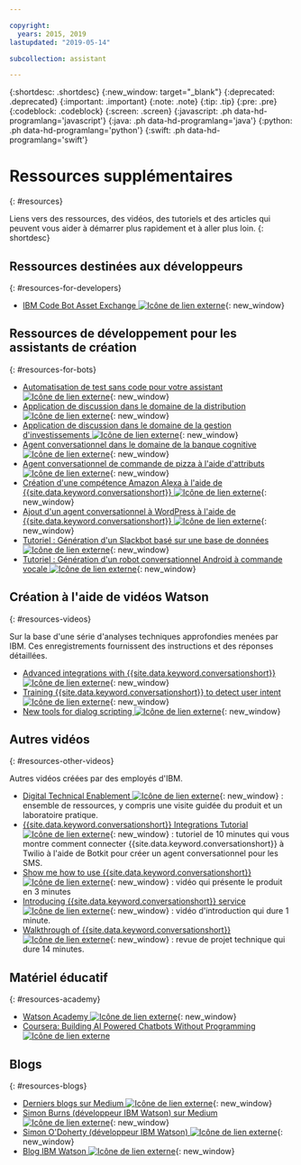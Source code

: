 ```yaml
---

copyright:
  years: 2015, 2019
lastupdated: "2019-05-14"

subcollection: assistant

---
```


{:shortdesc: .shortdesc}
{:new_window: target="_blank"}
{:deprecated: .deprecated}
{:important: .important}
{:note: .note}
{:tip: .tip}
{:pre: .pre}
{:codeblock: .codeblock}
{:screen: .screen}
{:javascript: .ph data-hd-programlang='javascript'}
{:java: .ph data-hd-programlang='java'}
{:python: .ph data-hd-programlang='python'}
{:swift: .ph data-hd-programlang='swift'}

# Ressources supplémentaires
{: #resources}

Liens vers des ressources, des vidéos, des tutoriels et des articles qui peuvent vous aider à démarrer plus rapidement et à aller plus loin.
{: shortdesc}

## Ressources destinées aux développeurs
{: #resources-for-developers}

- [IBM Code Bot Asset Exchange ![Icône de lien externe](../../icons/launch-glyph.svg "Icône de lien externe")](https://developer.ibm.com/code/exchanges/bots/){: new_window}

## Ressources de développement pour les assistants de création
{: #resources-for-bots}

- [Automatisation de test sans code pour votre assistant ![Icône de lien externe](../../icons/launch-glyph.svg "Icône de lien externe")](https://chatbotsmagazine.com/10-minutes-codeless-test-automation-for-ibm-watson-chatbots-d71eac9626d7){: new_window}
- [Application de discussion dans le domaine de la distribution ![Icône de lien externe](../../icons/launch-glyph.svg "Icône de lien externe")](https://developer.ibm.com/code/journey/create-cognitive-retail-chatbot/){: new_window}
- [Application de discussion dans le domaine de la gestion d'investissements ![Icône de lien externe](../../icons/launch-glyph.svg "Icône de lien externe")](https://developer.ibm.com/code/journey/create-an-investment-management-chatbot/){: new_window}
- [Agent conversationnel dans le domaine de la banque cognitive ![Icône de lien externe](../../icons/launch-glyph.svg "Icône de lien externe")](https://developer.ibm.com/code/journey/create-cognitive-banking-chatbot/){: new_window}
- [Agent conversationnel de commande de pizza à l'aide d'attributs![Icône de lien externe](../../icons/launch-glyph.svg "Icône de lien externe")](https://developer.ibm.com/code/journey/assemble-a-pizza-ordering-chatbot-dialog/){: new_window}
- [Création d'une compétence Amazon Alexa à l'aide de {{site.data.keyword.conversationshort}} ![Icône de lien externe](../../icons/launch-glyph.svg "Icône de lien externe")](https://github.com/IBM/alexa-skill-watson-conversation){: new_window}
- [Ajout d'un agent conversationnel à WordPress à l'aide de {{site.data.keyword.conversationshort}} ![Icône de lien externe](../../icons/launch-glyph.svg "Icône de lien externe")](https://wordpress.org/plugins/conversation-watson/){: new_window}
- [Tutoriel : Génération d'un Slackbot basé sur une base de données ![Icône de lien externe](../../icons/launch-glyph.svg "Icône de lien externe")](https://cloud.ibm.com/docs/tutorials/slack-chatbot-database-watson.html){: new_window}
- [Tutoriel : Génération d'un robot conversationnel Android à commande vocale ![Icône de lien externe](../../icons/launch-glyph.svg "Icône de lien externe")](https://cloud.ibm.com/docs/tutorials/android-watson-chatbot.html){: new_window}

## Création à l'aide de vidéos Watson
{: #resources-videos}

Sur la base d'une série d'analyses techniques approfondies menées par IBM. Ces enregistrements fournissent des instructions et des réponses détaillées.

- [Advanced integrations with {{site.data.keyword.conversationshort}} ![Icône de lien externe](../../icons/launch-glyph.svg "Icône de lien externe")](https://youtu.be/0rnt54ONtQw){: new_window}
- [Training {{site.data.keyword.conversationshort}} to detect user intent ![Icône de lien externe](../../icons/launch-glyph.svg "Icône de lien externe")](https://youtu.be/uYw4Tv1Y5tc){: new_window}
- [New tools for dialog scripting ![Icône de lien externe](../../icons/launch-glyph.svg "Icône de lien externe")](https://youtu.be/QuR54--vD5o){: new_window}

## Autres vidéos
{: #resources-other-videos}

Autres vidéos créées par des employés d'IBM.

- [Digital Technical Enablement ![Icône de lien externe](../../icons/launch-glyph.svg "Icône de lien externe")](https://ibm-dte.mybluemix.net/watson-assistant){: new_window} : ensemble de ressources, y compris une visite guidée du produit et un laboratoire pratique.
- [{{site.data.keyword.conversationshort}} Integrations Tutorial ![Icône de lien externe](../../icons/launch-glyph.svg "Icône de lien externe")](https://www.youtube.com/watch?v=O3silvVBaC8&t=3s){: new_window} : tutoriel de 10 minutes qui vous montre comment connecter {{site.data.keyword.conversationshort}} à Twilio à l'aide de Botkit pour créer un agent conversationnel pour les SMS.
- [Show me how to use {{site.data.keyword.conversationshort}} ![Icône de lien externe](../../icons/launch-glyph.svg "Icône de lien externe")](https://youtu.be/tUkLIUOm550){: new_window} : vidéo qui présente le produit en 3 minutes
- [Introducing {{site.data.keyword.conversationshort}} service ![Icône de lien externe](../../icons/launch-glyph.svg "Icône de lien externe")](https://youtu.be/A96nLYSMltA){: new_window} : vidéo d'introduction qui dure 1 minute.
- [Walkthrough of {{site.data.keyword.conversationshort}} ![Icône de lien externe](../../icons/launch-glyph.svg "Icône de lien externe")](https://youtu.be/ELwWhJGE2P8){: new_window} : revue de projet technique qui dure 14 minutes.

## Matériel éducatif
{: #resources-academy}

- [Watson Academy ![Icône de lien externe](../../icons/launch-glyph.svg "Icône de lien externe")](https://ibm.com/training/watsonacademy){: new_window}
- [Coursera: Building AI Powered Chatbots Without Programming ![Icône de lien externe](../../icons/launch-glyph.svg "Icône de lien externe")](https://www.coursera.org/learn/building-ai-powered-chatbots)

## Blogs
{: #resources-blogs}

- [Derniers blogs sur Medium ![Icône de lien externe](../../icons/launch-glyph.svg "Icône de lien externe")](https://medium.com/tag/watson-assistant/latest){: new_window}
- [Simon Burns (développeur IBM Watson) sur Medium ![Icône de lien externe](../../icons/launch-glyph.svg "Icône de lien externe")](https://medium.com/@snrubnomis/conversational-directory-5a5531749295){: new_window}
- [Simon O'Doherty (développeur IBM Watson) ![Icône de lien externe](../../icons/launch-glyph.svg "Icône de lien externe")](https://sodoherty.ai/){: new_window}
- [Blog IBM Watson ![Icône de lien externe](../../icons/launch-glyph.svg "Icône de lien externe")](https://www.ibm.com/blogs/watson/){: new_window}
